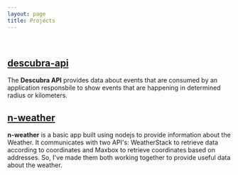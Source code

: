 ```yaml
---
layout: page
title: Projects
---
```


<br/>

## <a href="https://github.com/kewynakshlley/descubra-api" target="_blank">descubra-api</a>

The **Descubra API** provides data about events that are consumed by an application responsbile to show events that are happening in determined radius or kilometers.


## <a href="https://github.com/kewynakshlley/n-weather" target="_blank">n-weather</a>


**n-weather** is a basic app built using nodejs to provide information about the Weather. It communicates with two API's: WeatherStack to retrieve data according to coordinates and Maxbox to retrieve coordinates based on addresses. So, I've made them both working together to provide useful data about the weather.
